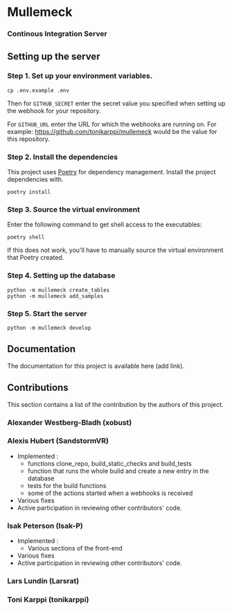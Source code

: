 # Mullemeck

### Continous Integration Server

## Setting up the server

### Step 1. Set up your environment variables.

```
cp .env.example .env
```

Then for `GITHUB_SECRET` enter the secret value you specified when setting up the webhook for your repository.

For `GITHUB_URL` enter the URL for which the webhooks are running on. For example: https://github.com/tonikarppi/mullemeck would be the value for this repository.

### Step 2. Install the dependencies

This project uses [Poetry](https://github.com/sdispater/poetry) for dependency management. Install the project dependencies with.

```
poetry install
```

### Step 3. Source the virtual environment

Enter the following command to get shell access to the executables:

```
poetry shell
```

If this does not work, you'll have to manually source the virtual environment that Poetry created.

### Step 4. Setting up the database

```
python -m mullemeck create_tables
python -m mullemeck add_samples
```

### Step 5. Start the server

```
python -m mullemeck develop
```

## Documentation

The documentation for this project is available here (add link).

## Contributions

This section contains a list of the contribution by the authors of this project.

### Alexander Westberg-Bladh (xobust)

### Alexis Hubert (SandstormVR)
* Implemented :
  * functions clone_repo, build_static_checks and build_tests
  * function that runs the whole build and create a new entry in the database
  * tests for the build functions
  * some of the actions started when a webhooks is received
* Various fixes
* Active participation in reviewing other contributors' code.

### Isak Peterson (Isak-P)
* Implemented :
  * Various sections of the front-end
* Various fixes
* Active participation in reviewing other contributors' code.

### Lars Lundin (Larsrat)

### Toni Karppi (tonikarppi)
